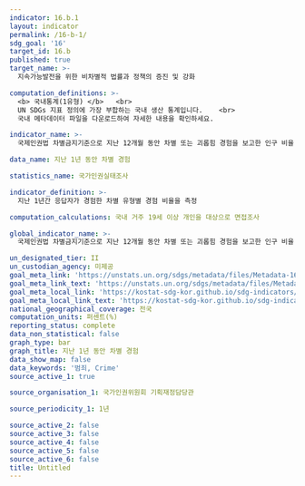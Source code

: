 ```yaml
---
indicator: 16.b.1
layout: indicator
permalink: /16-b-1/
sdg_goal: '16'
target_id: 16.b
published: true
target_name: >-
  지속가능발전을 위한 비차별적 법률과 정책의 증진 및 강화

computation_definitions: >-
  <b> 국내통계(1유형) </b>   <br>
  UN SDGs 지표 정의에 가장 부합하는 국내 생산 통계입니다.    <br>
  국내 메타데이터 파일을 다운로드하여 자세한 내용을 확인하세요.

indicator_name: >-
  국제인권법 차별금지기준으로 지난 12개월 동안 차별 또는 괴롭힘 경험을 보고한 인구 비율

data_name: 지난 1년 동안 차별 경험

statistics_name: 국가인권실태조사

indicator_definition: >-
  지난 1년간 응답자가 경험한 차별 유형별 경험 비율을 측정

computation_calculations: 국내 거주 19세 이상 개인을 대상으로 면접조사

global_indicator_name: >-
  국제인권법 차별금지기준으로 지난 12개월 동안 차별 또는 괴롭힘 경험을 보고한 인구 비율

un_designated_tier: II
un_custodian_agency: 미제공
goal_meta_link: 'https://unstats.un.org/sdgs/metadata/files/Metadata-16-0b-01.pdf'
goal_meta_link_text: 'https://unstats.un.org/sdgs/metadata/files/Metadata-16-0b-01.pdf'
goal_meta_local_link: 'https://kostat-sdg-kor.github.io/sdg-indicators/public/data/Metadata-16-0b-01_KOR.pdf'
goal_meta_local_link_text: 'https://kostat-sdg-kor.github.io/sdg-indicators/public/data/Metadata-16-0b-01_KOR.pdf'
national_geographical_coverage: 전국
computation_units: 퍼센트(%)
reporting_status: complete
data_non_statistical: false
graph_type: bar
graph_title: 지난 1년 동안 차별 경험
data_show_map: false
data_keywords: '범죄, Crime'
source_active_1: true

source_organisation_1: 국가인권위원회 기획재정담당관

source_periodicity_1: 1년

source_active_2: false
source_active_3: false
source_active_4: false
source_active_5: false
source_active_6: false
title: Untitled
---
```

